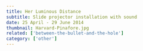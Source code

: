 ```yaml
---
title: Her Luminous Distance
subtitle: Slide projector installation with sound
date: 25 April - 29 June 2014
thumbnail: Harvard-Pinafore.jpg
related: ['between-the-bullet-and-the-hole']
category: ['other']
---
```

